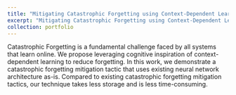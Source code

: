 ```yaml
---
title: "Mitigating Catastrophic Forgetting using Context-Dependent Learning"
excerpt: "Mitigating Catastrophic Forgetting using Context-Dependent Learning <br/><img src='/images/NN_task_context_learning.png'>"
collection: portfolio
---
```


Catastrophic Forgetting is a fundamental challenge faced by all systems that learn online. We propose leveraging cognitive inspiration of 
context-dependent learning to reduce forgetting. In this work, we demonstrate a catastrophic forgetting mitigation tactic that uses existing 
neural network architecture as-is. Compared to existing catastrophic forgetting mitigation tactics, our technique takes less storage 
and is less time-consuming.

